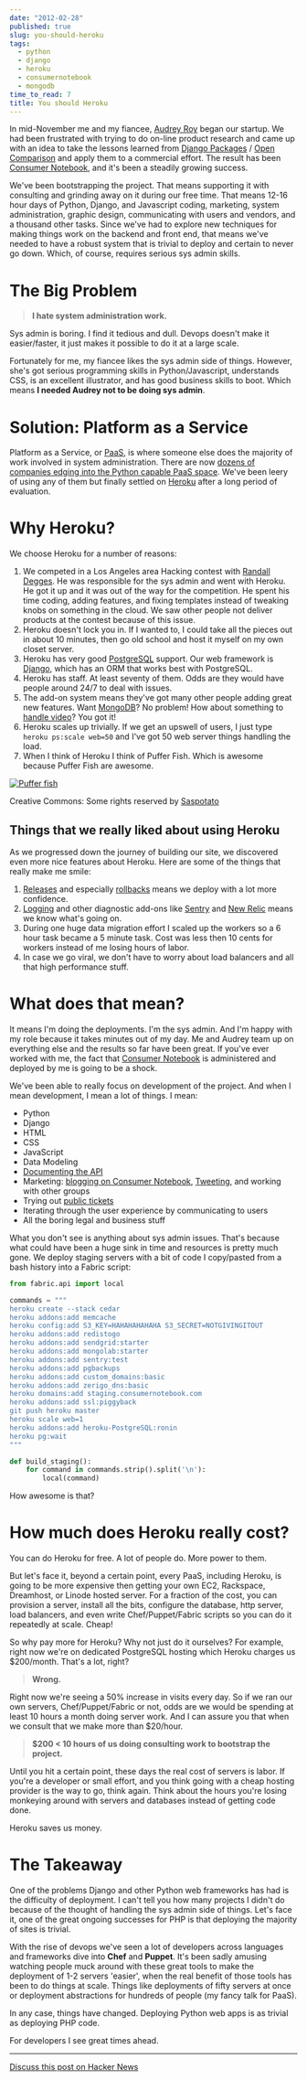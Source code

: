 ```yaml
---
date: "2012-02-28"
published: true
slug: you-should-heroku
tags:
  - python
  - django
  - heroku
  - consumernotebook
  - mongodb
time_to_read: 7
title: You should Heroku
---
```


In mid-November me and my fiancee, [Audrey Roy](https://audrey.roygreenfeld.com)
began our startup. We had been frustrated with trying to do on-line
product research and came up with an idea to take the lessons learned
from [Django Packages](https://djangopackages.com) / [Open
Comparison](https://opencomparison.org) and apply them to a commercial
effort. The result has been [Consumer
Notebook](https://consumernotebook.com), and it's been a steadily
growing success.

We've been bootstrapping the project. That means supporting it with
consulting and grinding away on it during our free time. That means
12-16 hour days of Python, Django, and Javascript coding, marketing,
system administration, graphic design, communicating with users and
vendors, and a thousand other tasks. Since we've had to explore new
techniques for making things work on the backend and front end, that
means we've needed to have a robust system that is trivial to deploy
and certain to never go down. Which, of course, requires serious sys
admin skills.

# The Big Problem

> **I hate system administration work.**

Sys admin is boring. I find it tedious and dull. Devops doesn't make it
easier/faster, it just makes it possible to do it at a large scale.

Fortunately for me, my fiancee likes the sys admin side of things.
However, she's got serious programming skills in Python/Javascript,
understands CSS, is an excellent illustrator, and has good business
skills to boot. Which means **I needed Audrey not to be doing sys
admin**.

# Solution: Platform as a Service

Platform as a Service, or [PaaS](https://en.wikipedia.org/wiki/PaaS), is
where someone else does the majority of work involved in system
administration. There are now [dozens of companies edging into the
Python capable PaaS
space](https://www.quora.com/What-is-the-Heroku-equivalent-for-Django-applications-Edit-Question-not-relevant-anymore-as-Heroku-now-supports-Django).
We've been leery of using any of them but finally settled on
[Heroku](https://heroku.com) after a long period of evaluation.

# Why Heroku?

We choose Heroku for a number of reasons:

1.  We competed in a Los Angeles area Hacking contest with [Randall
    Degges](https://rdegges.com/). He was responsible for the sys admin
    and went with Heroku. He got it up and it was out of the way for the
    competition. He spent his time coding, adding features, and fixing
    templates instead of tweaking knobs on something in the cloud. We
    saw other people not deliver products at the contest because of this
    issue.
2.  Heroku doesn't lock you in. If I wanted to, I could take all the
    pieces out in about 10 minutes, then go old school and host it
    myself on my own closet server.
3.  Heroku has very good
    [PostgreSQL](https://devcenter.heroku.com/categories/heroku-postgres)
    support. Our web framework is [Django](https://djangoproject.com),
    which has an ORM that works best with PostgreSQL.
4.  Heroku has staff. At least seventy of them. Odds are they would have
    people around 24/7 to deal with issues.
5.  The add-on system means they've got many other people adding great
    new features. Want [MongoDB](https://addons.heroku.com/mongolab)? No
    problem! How about something to [handle
    video](https://addons.heroku.com/pandastream)? You got it!
6.  Heroku scales up trivially. If we get an upswell of users, I just
    type `heroku ps:scale web=50` and I've got 50 web server things
    handling the load.
7.  When I think of Heroku I think of Puffer Fish. Which is awesome
    because Puffer Fish are awesome.

[![Puffer fish](https://f004.backblazeb2.com/file/daniel-feldroy-com/public/images/5776592544_fb15a2902a_m.jpg)](https://www.flickr.com/photos/saspotato/5776592544/)

Creative Commons: Some rights reserved by
[Saspotato](https://www.flickr.com/photos/saspotato/5776592544/)

## Things that we really liked about using Heroku

As we progressed down the journey of building our site, we discovered
even more nice features about Heroku. Here are some of the things that
really make me smile:

1.  [Releases](https://devcenter.heroku.com/articles/releases) and
    especially
    [rollbacks](https://devcenter.heroku.com/articles/releases#rollback)
    means we deploy with a lot more confidence.
2.  [Logging](https://devcenter.heroku.com/articles/logging) and other
    diagnostic add-ons like [Sentry](https://addons.heroku.com/sentry)
    and [New Relic](https://addons.heroku.com/newrelic) means we know
    what's going on.
3.  During one huge data migration effort I scaled up the workers so a 6
    hour task became a 5 minute task. Cost was less then 10 cents for
    workers instead of me losing hours of labor.
4.  In case we go viral, we don't have to worry about load balancers
    and all that high performance stuff.

# What does that mean?

It means I'm doing the deployments. I'm the sys admin. And I'm happy
with my role because it takes minutes out of my day. Me and Audrey team
up on everything else and the results so far have been great. If you've
ever worked with me, the fact that [Consumer
Notebook](https://consumernotebook.com) is administered and deployed by
me is going to be a shock.

We've been able to really focus on development of the project. And when
I mean development, I mean a lot of things. I mean:

- Python
- Django
- HTML
- CSS
- JavaScript
- Data Modeling
- [Documenting the API](https://api.consumernotebook.com/)
- Marketing: [blogging on Consumer
  Notebook](https://insidertips.consumernotebook.com/),
  [Tweeting](https://twitter.com/consumernotebk), and working with
  other groups
- Trying out [public
  tickets](https://github.com/consumernotebook/tickets/issues)
- Iterating through the user experience by communicating to users
- All the boring legal and business stuff

What you don't see is anything about sys admin issues. That's because
what could have been a huge sink in time and resources is pretty much
gone. We deploy staging servers with a bit of code I copy/pasted from a
bash history into a Fabric script:

```python
from fabric.api import local

commands = """
heroku create --stack cedar
heroku addons:add memcache
heroku config:add S3_KEY=HAHAHAHAHAHA S3_SECRET=NOTGIVINGITOUT
heroku addons:add redistogo
heroku addons:add sendgrid:starter
heroku addons:add mongolab:starter
heroku addons:add sentry:test
heroku addons:add pgbackups
heroku addons:add custom_domains:basic
heroku addons:add zerigo_dns:basic
heroku domains:add staging.consumernotebook.com
heroku addons:add ssl:piggyback
git push heroku master
heroku scale web=1
heroku addons:add heroku-PostgreSQL:ronin
heroku pg:wait
"""

def build_staging():
    for command in commands.strip().split('\n'):
        local(command)
```

How awesome is that?

# How much does Heroku really cost?

You can do Heroku for free. A lot of people do. More power to them.

But let's face it, beyond a certain point, every PaaS, including
Heroku, is going to be more expensive then getting your own EC2,
Rackspace, Dreamhost, or Linode hosted server. For a fraction of the
cost, you can provision a server, install all the bits, configure the
database, http server, load balancers, and even write Chef/Puppet/Fabric
scripts so you can do it repeatedly at scale. Cheap!

So why pay more for Heroku? Why not just do it ourselves? For example,
right now we're on dedicated PostgreSQL hosting which Heroku charges us
$200/month. That's a lot, right?

> **Wrong.**

Right now we're seeing a 50% increase in visits every day. So if we ran
our own servers, Chef/Puppet/Fabric or not, odds are we would be
spending at least 10 hours a month doing server work. And I can assure
you that when we consult that we make more than $20/hour.

> **$200 < 10 hours of us doing consulting work to bootstrap the
> project.**

Until you hit a certain point, these days the real cost of servers is
labor. If you're a developer or small effort, and you think going with
a cheap hosting provider is the way to go, think again. Think about the
hours you're losing monkeying around with servers and databases instead
of getting code done.

Heroku saves us money.

# The Takeaway

One of the problems Django and other Python web frameworks has had is
the difficulty of deployment. I can't tell you how many projects I
didn't do because of the thought of handling the sys admin side of
things. Let's face it, one of the great ongoing successes for PHP is
that deploying the majority of sites is trivial.

With the rise of devops we've seen a lot of developers across languages
and frameworks dive into **Chef** and **Puppet**. It's been sadly
amusing watching people muck around with these great tools to make the
deployment of 1-2 servers 'easier', when the real benefit of those
tools has been to do things at scale. Things like deployments of fifty
servers at once or deployment abstractions for hundreds of people (my
fancy talk for PaaS).

In any case, things have changed. Deploying Python web apps is as
trivial as deploying PHP code.

For developers I see great times ahead.

---

[Discuss this post on Hacker
News](https://news.ycombinator.com/item?id=3643910)
